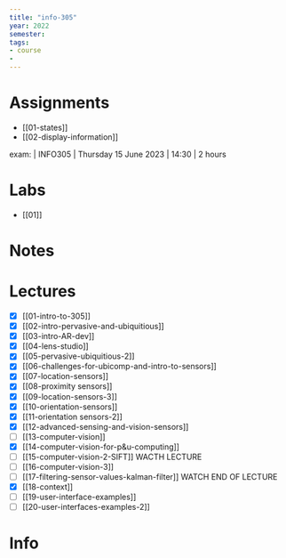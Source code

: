 ```yaml
---
title: "info-305"
year: 2022
semester: 
tags: 
- course
- 
---
```

# Assignments
- [[01-states]]
- [[02-display-information]]

exam: | INFO305 | Thursday 15 June 2023 | 14:30 | 2 hours


# Labs
- [[01]]

# Notes

# Lectures
- [x] [[01-intro-to-305]]
- [x] [[02-intro-pervasive-and-ubiquitious]]
- [x] [[03-intro-AR-dev]]
- [x] [[04-lens-studio]]
- [x] [[05-pervasive-ubiquitious-2]]
- [x] [[06-challenges-for-ubicomp-and-intro-to-sensors]]
- [x] [[07-location-sensors]]
- [x] [[08-proximity sensors]]
- [x] [[09-location-sensors-3]]
- [x] [[10-orientation-sensors]] 
- [x] [[11-orientation sensors-2]]
- [x] [[12-advanced-sensing-and-vision-sensors]]
- [ ] [[13-computer-vision]]
- [x] [[14-computer-vision-for-p&u-computing]]
- [ ] [[15-computer-vision-2-SIFT]] WACTH LECTURE
- [ ] [[16-computer-vision-3]]
- [ ] [[17-filtering-sensor-values-kalman-filter]] WATCH END OF LECTURE
- [x] [[18-context]]
- [ ] [[19-user-interface-examples]]
- [ ] [[20-user-interfaces-examples-2]]
# Info